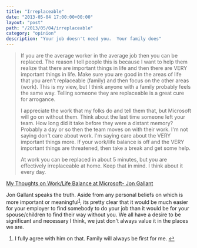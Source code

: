 ```yaml
---
title: "Irreplaceable"
date: "2013-05-04 17:00:00+00:00"
layout: "post"
path: "/2013/05/04/irreplaceable"
category: "opinion"
description: "Your job doesn't need you.  Your family does"
---
```


>If you are the average worker in the average job then you can be replaced. The reason I tell people this is because I want to help them realize that there are important things in life and then there are VERY important things in life. Make sure you are good in the areas of life that you aren’t replaceable (family) and then focus on the other areas (work). This is my view, but I think anyone with a family probably feels the same way. Telling someone they are replaceable is a great cure for arrogance.
>
>I appreciate the work that my folks do and tell them that, but Microsoft will go on without them. Think about the last time someone left your team. How long did it take before they were a distant memory? Probably a day or so then the team moves on with their work. I'm not saying don't care about work. I'm saying care about the VERY important things more. If your work/life balance is off and the VERY important things are threatened, then take a break and get some help.
>
>At work you can be replaced in about 5 minutes, but you are effectively irreplaceable at home. Keep that in mind. I think about it every day.

[My Thoughts on Work/Life Balance at Microsoft- Jon Gallant][workhome]

Jon Gallant speaks the truth.  Aside from any personal beliefs on which is more important or meaningful<sup id="fnref:1"><a href="#fn:1" rel="footnote">1</a></sup>, its pretty clear that it would be much easier for your employer to find somebody to do your job than it would be for your spouse/children to find their way without you.  We all have a desire to be significant and necessary I think, we just don't always value it in the places we are.


<div class="footnotes"><ol>
    <li class="footnote" id="fn:1">
        <p>I fully agree with him on that. Family will always be first for me. <a href="#fnref:1" title="return to article"> ↩</a></p>
    </li>
</ol></div>


[workhome]: http://blog.jongallant.com/2013/05/work-life-balance-at-microsoft.html?goback=.gde_42347_member_237479036&m=1
